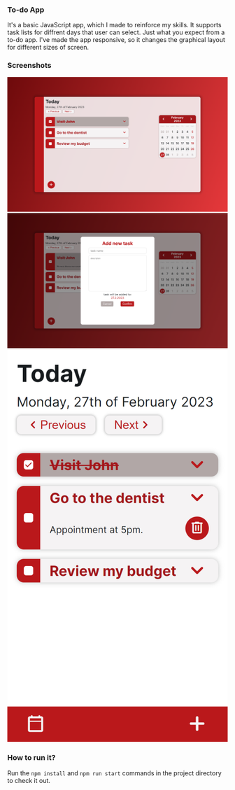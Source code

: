 ### To-do App
It's a basic JavaScript app, which I made to reinforce my skills.
It supports task lists for diffrent days that user can select. Just what you expect from a to-do app. 
I've made the app responsive, so it changes the graphical layout for different sizes of screen.

### Screenshots
![desktop1 screenshot](./screenshots/desktop1.png "Desktop screenshot 1")
![desktop2 screenshot](./screenshots/desktop2.png "Desktop screenshot 2")
![mobile1 screenshot](./screenshots/mobile1.png "Mobile screenshot")

### How to run it?
Run the `npm install` and `npm run start` commands in the project directory to check it out.